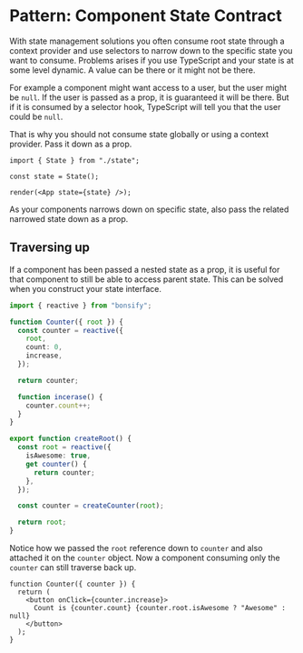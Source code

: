 # Pattern: Component State Contract

With state management solutions you often consume root state through a context provider and use selectors to narrow down to the specific state you want to consume. Problems arises if you use TypeScript and your state is at some level dynamic. A value can be there or it might not be there.

For example a component might want access to a user, but the user might be `null`. If the user is passed as a prop, it is guaranteed it will be there. But if it is consumed by a selector hook, TypeScript will tell you that the user could be `null`.

That is why you should not consume state globally or using a context provider. Pass it down as a prop.

```tsx
import { State } from "./state";

const state = State();

render(<App state={state} />);
```

As your components narrows down on specific state, also pass the related narrowed state down as a prop.

## Traversing up

If a component has been passed a nested state as a prop, it is useful for that component to still be able to access parent state. This can be solved when you construct your state interface.

```ts
import { reactive } from "bonsify";

function Counter({ root }) {
  const counter = reactive({
    root,
    count: 0,
    increase,
  });

  return counter;

  function incerase() {
    counter.count++;
  }
}

export function createRoot() {
  const root = reactive({
    isAwesome: true,
    get counter() {
      return counter;
    },
  });

  const counter = createCounter(root);

  return root;
}
```

Notice how we passed the `root` reference down to `counter` and also attached it on the `counter` object. Now a component consuming only the `counter` can still traverse back up.

```tsx
function Counter({ counter }) {
  return (
    <button onClick={counter.increase}>
      Count is {counter.count} {counter.root.isAwesome ? "Awesome" : null}
    </button>
  );
}
```
